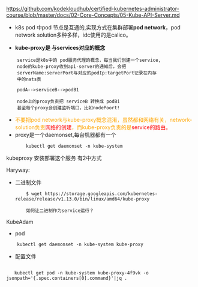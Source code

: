 
https://github.com/kodekloudhub/certified-kubernetes-administrator-course/blob/master/docs/02-Core-Concepts/05-Kube-API-Server.md


* k8s pod 中pod 节点是互通的,实现方式在集群部署**pod network**，pod network solution多种多样，idc使用的是calico。

* **kube-proxy是 与services对应的概念**
```
    service是k8s中的 pod服务代理的概念，每当我们创建一个service,
    node的kube-proxy收到api-server的通知后，会把
    serverName:serverPort与对应的podIp:targetPort记录在内存
    中的nats表

    podA-->serviceB-->podB1

    node上的proxy负责把 serviceB 转换成 podBi
    甚至每个proxy会创建监听端口，比如nodePoort!
```

* <font color=orange>不要把pod network与kube-proxy概念混淆，虽然都和网络有关，network-solution负责<font color=red>网络的创建</font>，而kube-proxy负责的是<font color=red>service的路由。</font></font>
* proxy是一个daemonset,每台机器都有一个 
    ```
        kubectl get daemonset -n kube-system
    ```

kubeproxy 安装部署这个服务 有2中方式

Haryway:
* 二进制文件
    ```
        $ wget https://storage.googleapis.com/kubernetes-release/release/v1.13.0/bin/linux/amd64/kube-proxy

        如何让二进制作为service运行？
    ```
    

KubeAdam

* pod
```
    kubectl get daemonset -n kube-system kube-proxy
```
* 配置文件
```

   kubectl get pod -n kube-system kube-proxy-4f9vk -o jsonpath='{.spec.containers[0].command}'|jq .
```